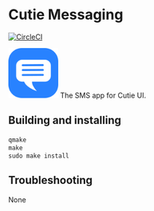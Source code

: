 # Cutie Messaging

[![CircleCI](https://dl.circleci.com/status-badge/img/gh/cutie-shell/cutie-messaging/tree/droidian.svg?style=svg)](https://dl.circleci.com/status-badge/redirect/gh/cutie-shell/cutie-messaging/tree/droidian)

<img src="cutie-messaging.svg" width="100px">
The SMS app for Cutie UI.

## Building and installing

```
qmake
make
sudo make install
```

## Troubleshooting
None
